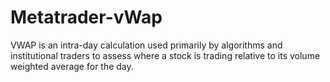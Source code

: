 # Metatrader-vWap
VWAP is an intra-day calculation used primarily by algorithms and institutional traders to assess where a stock is trading relative to its volume weighted average for the day.
